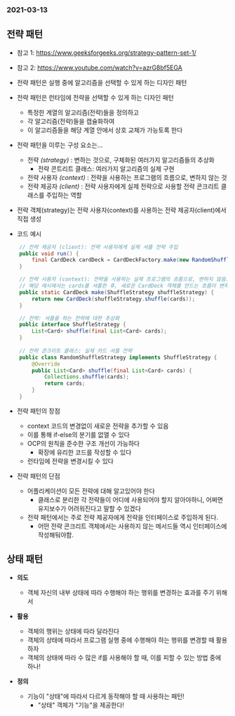 ### 2021-03-13

## 전략 패턴
- 참고 1: https://www.geeksforgeeks.org/strategy-pattern-set-1/
- 참고 2: https://www.youtube.com/watch?v=azrG8bf5EGA

- 전략 패턴은 실행 중에 알고리즘을 선택할 수 있게 하는 디자인 패턴
- 전략 패턴은 런타임에  전략을    선택할 수 있게 하는 디자인 패턴
    - 특정한 계열의 알고리즘(전략)들을 정의하고
    - 각 알고리즘(전략)들을 캡슐화하여
    - 이 알고리즘들을 해당 계열 안에서 상호 교체가 가능토록 한다

- 전략 패턴을 이루는 구성 요소는...
    - 전략 *(strategy)* : 변하는 것으로, 구체화된 여러가지 알고리즘들의 추상화
        - 전략 콘트리트 클래스: 여러가지 알고리즘의 실제 구현
    - 전략 사용자 *(context)* : 전략을 사용하는 프로그램의 흐름으로, 변하지 않는 것
    - 전략 제공자 *(client)* : 전략 사용자에게 실제 전략으로 사용할 전략 콘크리트 클래스를 주입하는 역할

- 전략 객체(strategy)는 전략 사용자(context)를 사용하는 전략 제공자(client)에서 직접 생성

- 코드 예시
``` Java
    // 전략 제공자 (client): 전략 사용자에게 실제 셔플 전략 주입
    public void run() {
        final CardDeck cardDeck = CardDeckFactory.make(new RandomShuffleStrategy());
    }

    // 전략 사용자 (context): 전략을 사용하는 실제 프로그램의 흐름으로, 변하지 않음.
    // 해당 에시에서는 cards를 셔플한 후, 새로운 CardDeck 객체를 만드는 흐름이 변하지 않는다. 
    public static CardDeck make(ShuffleStrategy shuffleStrategy) {
        return new CardDeck(shuffleStrategy.shuffle(cards));
    }

    // 전략: 셔플을 하는 전략에 대한 추상화 
    public interface ShuffleStrategy {
        List<Card> shuffle(final List<Card> cards);
    }
    
    // 전략 콘크리트 클래스: 실제 카드 셔플 전략
    public class RandomShuffleStrategy implements ShuffleStrategy {
        @Override
        public List<Card> shuffle(final List<Card> cards) {
            Collections.shuffle(cards);
            return cards;
        }
    }
```

- 전략 패턴의 장점
    - context 코드의 변경없이 새로운 전략을 추가할 수 있음
    - 이를 통해 if-else의 분기를 없앨 수 있다
    - OCP의 원칙을 준수한 구조 개선이 가능하다
        - 확장에 유리한 코드를 작성할 수 있다
    - 런타임에 전략을 변경시킬 수 있다

- 전략 패턴의 단점
    - 어플리케이션이 모든 전략에 대해 알고있어야 한다
        - 클래스로 분리한 각 전략들이 어디에 사용되어야 할지 알아야하니, 어쩌면 유지보수가 어려워진다고 말할 수 있겠다
    - 전략 패턴에서는 주로 전략 제공자에게 전략을 인터페이스로 주입하게 된다.
        - 어떤 전략 콘크리트 객체에서는 사용하지 않는 메서드들 역시 인터페이스에 작성해둬야함.

## 상태 패턴
- __의도__
    - 객체 자신의 내부 상태에 따라 수행해야 하는 행위를 변경하는 효과를 주기 위해서
    
- __활용__
    - 객체의 행위는 상태에 따라 달라진다
    - 객체의 상태에 따라서 프로그램 실행 중에 수행해야 하는 행위를 변경할 때 활용하자
    - 객체의 상태에 따라 수 많은 if를 사용해야 할 때, 이를 피할 수 있는 방법 중에 하나!

- __정의__
    - 기능이 "상태"에 따라서 다르게 동작해야 할 때 사용하는 패턴!
        - "상태" 객체가 "기능"을 제공한다!